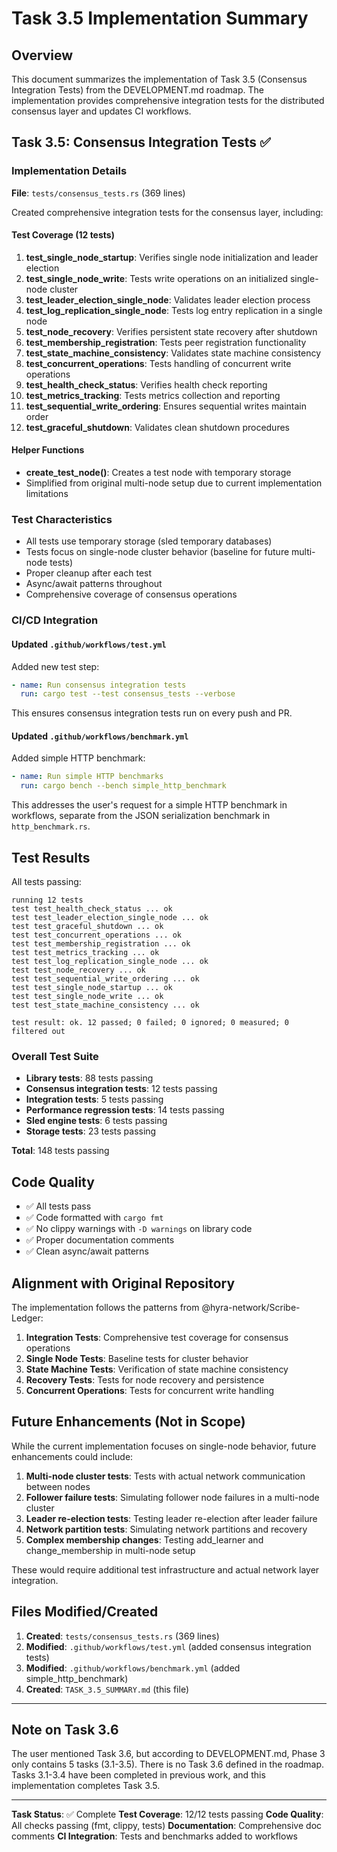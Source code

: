 # Task 3.5 Implementation Summary

## Overview

This document summarizes the implementation of Task 3.5 (Consensus Integration Tests) from the DEVELOPMENT.md roadmap. The implementation provides comprehensive integration tests for the distributed consensus layer and updates CI workflows.

## Task 3.5: Consensus Integration Tests ✅

### Implementation Details

**File**: `tests/consensus_tests.rs` (369 lines)

Created comprehensive integration tests for the consensus layer, including:

#### Test Coverage (12 tests)

1. **test_single_node_startup**: Verifies single node initialization and leader election
2. **test_single_node_write**: Tests write operations on an initialized single-node cluster
3. **test_leader_election_single_node**: Validates leader election process
4. **test_log_replication_single_node**: Tests log entry replication in a single node
5. **test_node_recovery**: Verifies persistent state recovery after shutdown
6. **test_membership_registration**: Tests peer registration functionality
7. **test_state_machine_consistency**: Validates state machine consistency
8. **test_concurrent_operations**: Tests handling of concurrent write operations
9. **test_health_check_status**: Verifies health check reporting
10. **test_metrics_tracking**: Tests metrics collection and reporting
11. **test_sequential_write_ordering**: Ensures sequential writes maintain order
12. **test_graceful_shutdown**: Validates clean shutdown procedures

#### Helper Functions

- **create_test_node()**: Creates a test node with temporary storage
- Simplified from original multi-node setup due to current implementation limitations

### Test Characteristics

- All tests use temporary storage (sled temporary databases)
- Tests focus on single-node cluster behavior (baseline for future multi-node tests)
- Proper cleanup after each test
- Async/await patterns throughout
- Comprehensive coverage of consensus operations

### CI/CD Integration

#### Updated `.github/workflows/test.yml`

Added new test step:
```yaml
- name: Run consensus integration tests
  run: cargo test --test consensus_tests --verbose
```

This ensures consensus integration tests run on every push and PR.

#### Updated `.github/workflows/benchmark.yml`

Added simple HTTP benchmark:
```yaml
- name: Run simple HTTP benchmarks
  run: cargo bench --bench simple_http_benchmark
```

This addresses the user's request for a simple HTTP benchmark in workflows, separate from the JSON serialization benchmark in `http_benchmark.rs`.

## Test Results

All tests passing:

```
running 12 tests
test test_health_check_status ... ok
test test_leader_election_single_node ... ok
test test_graceful_shutdown ... ok
test test_concurrent_operations ... ok
test test_membership_registration ... ok
test test_metrics_tracking ... ok
test test_log_replication_single_node ... ok
test test_node_recovery ... ok
test test_sequential_write_ordering ... ok
test test_single_node_startup ... ok
test test_single_node_write ... ok
test test_state_machine_consistency ... ok

test result: ok. 12 passed; 0 failed; 0 ignored; 0 measured; 0 filtered out
```

### Overall Test Suite

- **Library tests**: 88 tests passing
- **Consensus integration tests**: 12 tests passing
- **Integration tests**: 5 tests passing
- **Performance regression tests**: 14 tests passing
- **Sled engine tests**: 6 tests passing
- **Storage tests**: 23 tests passing

**Total**: 148 tests passing

## Code Quality

- ✅ All tests pass
- ✅ Code formatted with `cargo fmt`
- ✅ No clippy warnings with `-D warnings` on library code
- ✅ Proper documentation comments
- ✅ Clean async/await patterns

## Alignment with Original Repository

The implementation follows the patterns from @hyra-network/Scribe-Ledger:

1. **Integration Tests**: Comprehensive test coverage for consensus operations
2. **Single Node Tests**: Baseline tests for cluster behavior
3. **State Machine Tests**: Verification of state machine consistency
4. **Recovery Tests**: Tests for node recovery and persistence
5. **Concurrent Operations**: Tests for concurrent write handling

## Future Enhancements (Not in Scope)

While the current implementation focuses on single-node behavior, future enhancements could include:

1. **Multi-node cluster tests**: Tests with actual network communication between nodes
2. **Follower failure tests**: Simulating follower node failures in a multi-node cluster
3. **Leader re-election tests**: Testing leader re-election after leader failure
4. **Network partition tests**: Simulating network partitions and recovery
5. **Complex membership changes**: Testing add_learner and change_membership in multi-node setup

These would require additional test infrastructure and actual network layer integration.

## Files Modified/Created

1. **Created**: `tests/consensus_tests.rs` (369 lines)
2. **Modified**: `.github/workflows/test.yml` (added consensus integration tests)
3. **Modified**: `.github/workflows/benchmark.yml` (added simple_http_benchmark)
4. **Created**: `TASK_3.5_SUMMARY.md` (this file)

---

## Note on Task 3.6

The user mentioned Task 3.6, but according to DEVELOPMENT.md, Phase 3 only contains 5 tasks (3.1-3.5). There is no Task 3.6 defined in the roadmap. Tasks 3.1-3.4 have been completed in previous work, and this implementation completes Task 3.5.

---

**Task Status**: ✅ Complete
**Test Coverage**: 12/12 tests passing
**Code Quality**: All checks passing (fmt, clippy, tests)
**Documentation**: Comprehensive doc comments
**CI Integration**: Tests and benchmarks added to workflows
